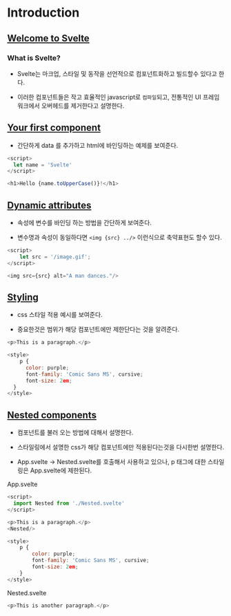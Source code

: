 # Introduction

## [Welcome to  Svelte](https://learn.svelte.dev/tutorial/welcome-to-svelte)

### What is Svelte?

* Svelte는 마크업, 스타일 및 동작을 선언적으로 컴포넌트화하고 빌드할수 있다고 한다.

* 이러한 컴포넌트들은 작고 효율적인 javascript로 `컴파일`되고, 전통적인 UI 프레임워크에서 오버헤드를 제거한다고 설명한다.

## [Your first component](https://learn.svelte.dev/tutorial/your-first-component)

* 간단하게 data 를 추가하고 html에 바인딩하는 예제를 보여준다.

```js
<script>
  let name = 'Svelte'
</script>

<h1>Hello {name.toUpperCase()}!</h1>
```

## [Dynamic attributes](https://learn.svelte.dev/tutorial/dynamic-attributes)

* 속성에 변수를 바인딩 하는 방법을 간단하게 보여준다.

* 변수명과 속성이 동일하다면 `<img {src} ../>`  이런식으로 축약표현도 할수 있다.

```js
<script>
	let src = '/image.gif';
</script>

<img src={src} alt="A man dances."/>
```

## [Styling](https://learn.svelte.dev/tutorial/styling)

* css 스타일 적용 예시를 보여준다.

* 중요한것은 범위가 해당 컴포넌트에만 제한단다는 것을 알려준다.

```js
<p>This is a paragraph.</p>

<style>
	p {
      color: purple;
      font-family: 'Comic Sans MS', cursive;
      font-size: 2em;
  }
</style>
```

## [Nested components](https://learn.svelte.dev/tutorial/nested-components)

* 컴포넌트를 불러 오는 방법에 대해서 설명한다.

* 스타일링에서 설명한 css가 해당 컴포넌트에만 적용된다는것을 다시한번 설명한다.

* App.svelte -> Nested.svelte를 호출해서 사용하고 있으나, p 태그에 대한 스타일링은 App.svelte에 제한된다.

App.svelte
```js
<script>
  import Nested from './Nested.svelte'
</script>

<p>This is a paragraph.</p>
<Nested/>

<style>
	p {
		color: purple;
		font-family: 'Comic Sans MS', cursive;
		font-size: 2em;
	}
</style>
```

Nested.svelte
```js
<p>This is another paragraph.</p>
```
